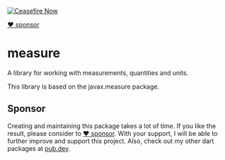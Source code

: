[![Ceasefire Now](https://badge.techforpalestine.org/default)](https://techforpalestine.org/learn-more)

[:heart: sponsor](https://github.com/sponsors/rbellens)


# measure

A library for working with measurements, quantities and units.

This library is based on the javax.measure package.


## Sponsor

Creating and maintaining this package takes a lot of time. If you like the result, please consider to [:heart: sponsor](https://github.com/sponsors/rbellens). 
With your support, I will be able to further improve and support this project.
Also, check out my other dart packages at [pub.dev](https://pub.dev/packages?q=publisher%3Aappsup.be).


